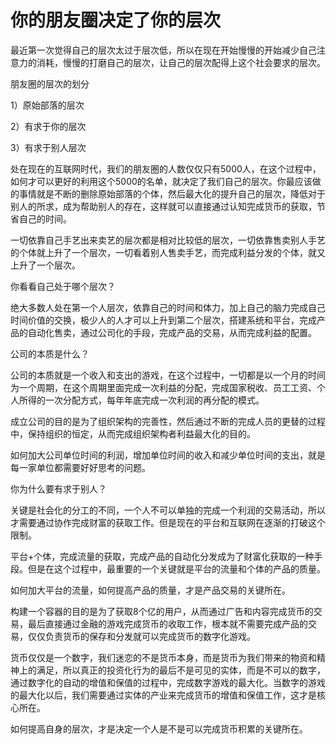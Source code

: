 # 你的朋友圈决定了你的层次

最近第一次觉得自己的层次太过于层次低，所以在现在开始慢慢的开始减少自己注意力的消耗，慢慢的打磨自己的层次，让自己的层次配得上这个社会要求的层次。

朋友圈的层次的划分

1）原始部落的层次

2）有求于你的层次

3）有求于别人层次

处在现在的互联网时代，我们的朋友圈的人数仅仅只有5000人，在这个过程中，如何才可以更好的利用这个5000的名单，就决定了我们自己的层次。你最应该做的事情就是不断的删除原始部落的个体，然后最大化的提升自己的层次，降低对于别人的所求，成为帮助别人的存在，这样就可以直接通过认知完成货币的获取，节省自己的时间。

一切依靠自己手艺出来卖艺的层次都是相对比较低的层次，一切依靠售卖别人手艺的个体就上升了一个层次，一切看着别人售卖手艺，而完成利益分发的个体，就又上升了一个层次。

你看看自己处于哪个层次？

绝大多数人处在第一个人层次，依靠自己的时间和体力，加上自己的脑力完成自己时间价值的交换，极少人的人才可以上升到第二个层次，搭建系统和平台，完成产品的自动化售卖，通过公司化的手段，完成产品的交易，从而完成利益的配置。

公司的本质是什么？

公司的本质就是一个收入和支出的游戏，在这个过程中，一切都是以一个月的时间为一个周期，在这个周期里面完成一次利益的分配，完成国家税收、员工工资、个人所得的一次分配方式，每年年底完成一次利润的再分配的模式。

成立公司的目的是为了组织架构的完善性，然后通过不断的完成人员的更替的过程中，保持组织的恒定，从而完成组织架构者利益最大化的目的。

如何加大公司单位时间的利润，增加单位时间的收入和减少单位时间的支出，就是每一家单位都需要好好思考的问题。

你为什么要有求于别人？

关键是社会化的分工的不同，一个人不可以单独的完成一个利润的交易活动，所以才需要通过协作完成财富的获取工作。但是现在的平台和互联网在逐渐的打破这个限制。

平台+个体，完成流量的获取，完成产品的自动化分发成为了财富化获取的一种手段。但是在这个过程中，最重要的一个关键就是平台的流量和个体的产品的质量。

如何加大平台的流量，如何提高产品的质量，才是产品交易的关键所在。

构建一个容器的目的是为了获取8个亿的用户，从而通过广告和内容完成货币的交易，最后直接通过金融的游戏完成货币的收取工作，根本就不需要完成产品的交易，仅仅负责货币的保存和分发就可以完成货币的数字化游戏。

货币仅仅是一个数字，我们迷恋的不是货币本身，而是货币为我们带来的物资和精神上的满足，所以真正的投资化行为的最后不是可见的实体，而是不可以的数字，通过数字化的自动的增值和保值的过程中，完成数字游戏的最大化。当数字的游戏的最大化以后，我们需要通过实体的产业来完成货币的增值和保值工作，这才是核心所在。

如何提高自身的层次，才是决定一个人是不是可以完成货币积累的关键所在。
